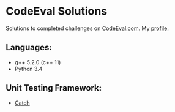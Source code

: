 # CodeEval Solutions
Solutions to completed challenges on [CodeEval.com](http://codeeval.com/).
My [profile](https://www.codeeval.com/profile/Stickman%20Jack/).
## Languages: 
* g++ 5.2.0 (c++ 11)
* Python 3.4
## Unit Testing Framework:
* [Catch](https://github.com/philsquared/Catch/blob/master/docs/tutorial.md)
